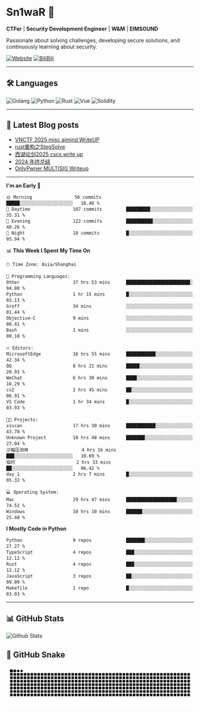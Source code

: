 # Sn1waR 👋

**CTFer** | **Security Development Engineer** | **W&M** | **EIMSOUND**

Passionate about solving challenges, developing secure solutions, and continuously learning about security.

[![Website](https://img.shields.io/website?url=https%3A%2F%2Fwww.snowywar.top)](https://www.snowywar.top) 
[![BiliBili](https://img.shields.io/badge/BiliBili-哔哩哔哩-00A1D6?style=flat&logo=bilibili&logoColor=white)](https://space.bilibili.com/8389161)  

---

## 🛠️ Languages
![Golang](https://img.shields.io/badge/-Golang-00ADD8?style=flat&logo=go&logoColor=white)
![Python](https://img.shields.io/badge/-Python-3776AB?style=flat&logo=python&logoColor=white)
![Rust](https://img.shields.io/badge/-Rust-000000?style=flat&logo=rust&logoColor=white)
![Vue](https://img.shields.io/badge/-Vue.js-4FC08D?style=flat&logo=vue.js&logoColor=white)
![Solidity](https://img.shields.io/badge/-Solidity-363636?style=flat&logo=solidity&logoColor=white)

---
## 📖 Latest Blog posts
<!-- BLOG-POST-LIST:START -->
- [VNCTF 2025 misc aimind WriteUP](https://www.snowywar.top/4546.html)
- [rust重构之StegSolve](https://www.snowywar.top/4541.html)
- [西湖论剑2025 cscs write up](https://www.snowywar.top/4527.html)
- [2024 年终总结](https://www.snowywar.top/4525.html)
- [OnlyPwner MULTISIG Writeup](https://www.snowywar.top/4507.html)
<!-- BLOG-POST-LIST:END -->
---
<!--START_SECTION:waka-->
**I'm an Early 🐤** 

```text
🌞 Morning                56 commits          █████░░░░░░░░░░░░░░░░░░░░   18.48 % 
🌆 Daytime                107 commits         █████████░░░░░░░░░░░░░░░░   35.31 % 
🌃 Evening                122 commits         ██████████░░░░░░░░░░░░░░░   40.26 % 
🌙 Night                  18 commits          █░░░░░░░░░░░░░░░░░░░░░░░░   05.94 % 
```


📊 **This Week I Spent My Time On** 

```text
🕑︎ Time Zone: Asia/Shanghai

💬 Programming Languages: 
Other                    37 hrs 53 mins      ████████████████████████░   94.80 % 
Python                   1 hr 15 mins        █░░░░░░░░░░░░░░░░░░░░░░░░   03.13 % 
Groff                    34 mins             ░░░░░░░░░░░░░░░░░░░░░░░░░   01.44 % 
Objective-C              9 mins              ░░░░░░░░░░░░░░░░░░░░░░░░░   00.41 % 
Bash                     2 mins              ░░░░░░░░░░░░░░░░░░░░░░░░░   00.10 % 

🔥 Editors: 
MicrosoftEdge            16 hrs 55 mins      ███████████░░░░░░░░░░░░░░   42.34 % 
QQ                       8 hrs 21 mins       █████░░░░░░░░░░░░░░░░░░░░   20.93 % 
WeChat                   6 hrs 30 mins       ████░░░░░░░░░░░░░░░░░░░░░   16.29 % 
cs2                      2 hrs 45 mins       ██░░░░░░░░░░░░░░░░░░░░░░░   06.91 % 
VS Code                  1 hr 34 mins        █░░░░░░░░░░░░░░░░░░░░░░░░   03.93 % 

🐱‍💻 Projects: 
xsscan                   17 hrs 30 mins      ███████████░░░░░░░░░░░░░░   43.78 % 
Unknown Project          10 hrs 48 mins      ███████░░░░░░░░░░░░░░░░░░   27.04 % 
沙箱压测用                    4 hrs 16 mins       ███░░░░░░░░░░░░░░░░░░░░░░   10.69 % 
临时                       2 hrs 33 mins       ██░░░░░░░░░░░░░░░░░░░░░░░   06.42 % 
day_1                    2 hrs 7 mins        █░░░░░░░░░░░░░░░░░░░░░░░░   05.32 % 

💻 Operating System: 
Mac                      29 hrs 47 mins      ███████████████████░░░░░░   74.52 % 
Windows                  10 hrs 10 mins      ██████░░░░░░░░░░░░░░░░░░░   25.48 % 
```

**I Mostly Code in Python** 

```text
Python                   9 repos             ███████░░░░░░░░░░░░░░░░░░   27.27 % 
TypeScript               4 repos             ███░░░░░░░░░░░░░░░░░░░░░░   12.12 % 
Rust                     4 repos             ███░░░░░░░░░░░░░░░░░░░░░░   12.12 % 
JavaScript               3 repos             ██░░░░░░░░░░░░░░░░░░░░░░░   09.09 % 
Makefile                 1 repo              █░░░░░░░░░░░░░░░░░░░░░░░░   03.03 % 
```




<!--END_SECTION:waka-->
---

## 📊 GitHub Stats
![Github Stats](https://github-readme-stats.vercel.app/api?username=jiayuqi7813&show_icons=true&theme=radical)

## 🐍 GitHub Snake
<picture>
  <source media="(prefers-color-scheme: dark)" srcset="https://raw.githubusercontent.com/jiayuqi7813/jiayuqi7813/output/github-contribution-grid-snake-dark.svg">
  <source media="(prefers-color-scheme: light)" srcset="https://raw.githubusercontent.com/jiayuqi7813/jiayuqi7813/output/github-contribution-grid-snake.svg">
  <img alt="github contribution grid snake animation" src="https://raw.githubusercontent.com/jiayuqi7813/jiayuqi7813/output/github-contribution-grid-snake.svg">
</picture>

